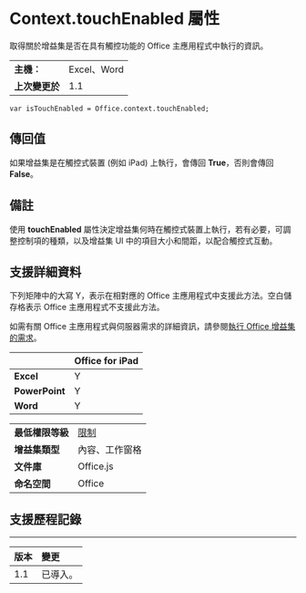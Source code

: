 
# Context.touchEnabled 屬性
取得關於增益集是否在具有觸控功能的 Office 主應用程式中執行的資訊。

|||
|:-----|:-----|
|**主機︰**|Excel、Word|
|**上次變更於**|1.1|

```
var isTouchEnabled = Office.context.touchEnabled;
```


## 傳回值

如果增益集是在觸控式裝置 (例如 iPad) 上執行，會傳回 **True**，否則會傳回 **False**。


## 備註

使用 **touchEnabled** 屬性決定增益集何時在觸控式裝置上執行，若有必要，可調整控制項的種類，以及增益集 UI 中的項目大小和間距，以配合觸控式互動。


## 支援詳細資料


下列矩陣中的大寫 Y，表示在相對應的 Office 主應用程式中支援此方法。空白儲存格表示 Office 主應用程式不支援此方法。

如需有關 Office 主應用程式與伺服器需求的詳細資訊，請參閱[執行 Office 增益集的需求](../../docs/overview/requirements-for-running-office-add-ins.md)。

||**Office for iPad**|
|:-----|:-----|
|**Excel**|Y|
|**PowerPoint**|Y|
|**Word**|Y|

|||
|:-----|:-----|
|**最低權限等級**|[限制](../../docs/develop/requesting-permissions-for-api-use-in-content-and-task-pane-add-ins.md)|
|**增益集類型**|內容、工作窗格|
|**文件庫**|Office.js|
|**命名空間**|Office|

## 支援歷程記錄



****


|**版本**|**變更**|
|:-----|:-----|
|1.1|已導入。|
